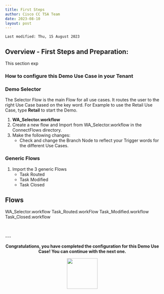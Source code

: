 ```yaml
---
title: First Steps
author: Cisco CC TSA Team
date: 2023-08-10
layout: post
---
```


```
Last modified: Thu, 15 August 2023
```

## Overview - First Steps and Preparation:

This section exp


### How to configure this Demo Use Case in your Tenant

### Demo Selector

The Selector Flow is the main Flow for all use cases.
It routes the user to the right Use Case based on the key word.
For Example to use the Retail Use Case, type **Retail** to start the Demo. 

1.	**WA_Selector.workflow**
2. Create a new flow and Import from WA_Selector.workflow in the ConnectFlows directory.
3. Make the following changes:  
   - Check and change the Branch Node to reflect your Trigger words for the different Use Cases.

### Generic Flows
1. Import the 3 generic Flows
   - Task Routed
   - Task Modified
   - Task Closed


## Flows 
WA_Selector.workflow
Task_Routed.workFlow
Task_Modified.workflow
Task_Closed.workflow

<br>
<br>
---

  <script>
    document.addEventListener('DOMContentLoaded', () => {
      console.log('DOMContentLoaded OKOK')
    })

    window.addEventListener('load', () => {
      console.log('window load OK')
    })
  </script>

<p style="text-align:center"><strong>Congratulations, you have completed the configuration for this Demo Use Case! You can continue with the next one.</strong></p>

<center><img src="https://webexcctsa.github.io/wxcc-usecases/assets/gitbook/images/webex-small.png" width="100"></center>

